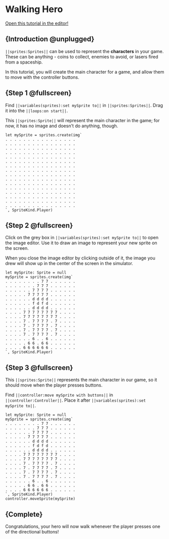 # Walking Hero

[Open this tutorial in the editor!](/#tutorial:/concepts/walking-hero)

## {Introduction @unplugged}

``||sprites:Sprites||`` can be used to represent the **characters** in your game. These can be anything - coins to collect, enemies to avoid, or lasers fired from a spaceship.

In this tutorial, you will create the main character for a game, and allow them to move with the controller buttons.

## {Step 1 @fullscreen}

Find ``||variables(sprites):set mySprite to||`` in ``||sprites:Sprites||``. Drag it into the ``||loops:on start||``.

This ``||sprites:Sprite||`` will represent the main character in the game; for now, it has no image and doesn't do anything, though.

```blocks
let mySprite = sprites.create(img`
. . . . . . . . . . . . . . . .
. . . . . . . . . . . . . . . .
. . . . . . . . . . . . . . . .
. . . . . . . . . . . . . . . .
. . . . . . . . . . . . . . . .
. . . . . . . . . . . . . . . .
. . . . . . . . . . . . . . . .
. . . . . . . . . . . . . . . .
. . . . . . . . . . . . . . . .
. . . . . . . . . . . . . . . .
. . . . . . . . . . . . . . . .
. . . . . . . . . . . . . . . .
. . . . . . . . . . . . . . . .
. . . . . . . . . . . . . . . .
. . . . . . . . . . . . . . . .
. . . . . . . . . . . . . . . .
`, SpriteKind.Player)
```

## {Step 2 @fullscreen}

Click on the grey box in ``||variables(sprites):set mySprite to||`` to open the image editor. Use it to draw an image to represent your new sprite on the screen.

When you close the image editor by clicking outside of it, the image you drew will show up in the center of the screen in the simulator.

```blocks
let mySprite: Sprite = null
mySprite = sprites.create(img`
. . . . . . . . 7 7 . . . . . .
. . . . . . . 7 7 7 . . . . . .
. . . . . . 7 7 7 7 . . . . . .
. . . . . 7 7 7 7 7 . . . . . .
. . . . . . d d d d . . . . . .
. . . . . . f d f d . . . . . .
. . . . . . d d d d . . . . . .
. . . . 7 7 7 7 7 7 7 7 . . . .
. . . . 7 7 7 7 7 7 7 7 . . . .
. . . . 7 . 7 7 7 7 . 7 . . . .
. . . . 7 . 7 7 7 7 . 7 . . . .
. . . . 7 . 7 7 7 7 . 7 . . . .
. . . . 7 . 7 7 7 7 . 7 . . . .
. . . . . . 6 . . 6 . . . . . .
. . . . . 6 6 . 6 6 . . . . . .
. . . . 6 6 6 6 6 6 . . . . . .
`, SpriteKind.Player)
```

## {Step 3 @fullscreen}

This ``||sprites:Sprite||`` represents the main character in our game, so it should move when the player presses buttons.

Find ``||controller:move mySprite with buttons||`` in ``||controller:Controller||``. Place it after ``||variables(sprites):set mySprite to||``.

```blocks
let mySprite: Sprite = null
mySprite = sprites.create(img`
. . . . . . . . 7 7 . . . . . .
. . . . . . . 7 7 7 . . . . . .
. . . . . . 7 7 7 7 . . . . . .
. . . . . 7 7 7 7 7 . . . . . .
. . . . . . d d d d . . . . . .
. . . . . . f d f d . . . . . .
. . . . . . d d d d . . . . . .
. . . . 7 7 7 7 7 7 7 7 . . . .
. . . . 7 7 7 7 7 7 7 7 . . . .
. . . . 7 . 7 7 7 7 . 7 . . . .
. . . . 7 . 7 7 7 7 . 7 . . . .
. . . . 7 . 7 7 7 7 . 7 . . . .
. . . . 7 . 7 7 7 7 . 7 . . . .
. . . . . . 6 . . 6 . . . . . .
. . . . . 6 6 . 6 6 . . . . . .
. . . . 6 6 6 6 6 6 . . . . . .
`, SpriteKind.Player)
controller.moveSprite(mySprite)
```

## {Complete}

Congratulations, your hero will now walk whenever the player presses one of the directional buttons!